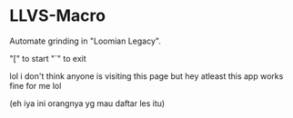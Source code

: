 # LLVS-Macro
Automate grinding in "Loomian Legacy".

"[" to start
"`" to exit

lol i don't think anyone is visiting this page but hey atleast this app works fine for me lol


(eh iya ini orangnya yg mau daftar les itu) 
